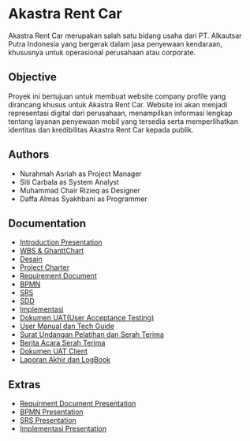 # Akastra Rent Car
Akastra Rent Car merupakan salah satu bidang usaha dari PT. Alkautsar Putra Indonesia yang bergerak dalam jasa penyewaan kendaraan, khususnya untuk operasional perusahaan atau corporate. 

## Objective
Proyek ini bertujuan untuk membuat website company profile yang dirancang khusus untuk Akastra Rent Car. Website ini akan menjadi representasi digital dari perusahaan, menampilkan informasi lengkap tentang layanan penyewaan mobil yang tersedia serta memperlihatkan identitas dan kredibilitas Akastra Rent Car kepada publik.

## Authors
- Nurahmah Asriah as Project Manager
- Siti Carbala as System Analyst
- Muhammad Chair Rizieq as Designer
- Daffa Almas Syakhbani as Programmer

## Documentation 
- [Introduction Presentation](https://www.canva.com/design/DAGTcOm4wNQ/1Kbp08aP172z0DJHKr5hew/edit?utm_content=DAGTcOm4wNQ&utm_campaign=designshare&utm_medium=link2&utm_source=sharebutton)
- [WBS & GhanttChart](https://docs.google.com/spreadsheets/d/1kqdSWWBbXk9HYxJZndC8U62nx2pZGZXFxUpIpduGSVg/edit?usp=drive_link)
- [Desain](https://www.figma.com/design/dOFt5spqdR087dqC0tB8sk/kelompok-5?node-id=0-1&t=89G6wrnIZ7hu0L2R-1)
- [Project Charter](https://docs.google.com/document/d/10eLmqHr_7fOLy-u_Fz5xZ7LV_oULq-Nn/edit?usp=drive_link&ouid=102902205753757122034&rtpof=true&sd=true)
- [Requirement Document](https://docs.google.com/document/d/1vWykRRQn-1_0ZJfPbXuUfWaemVGfLwLq/edit?usp=drive_link&ouid=102902205753757122034&rtpof=true&sd=true)
- [BPMN](https://drive.google.com/file/d/1B-ubc4HbFFwUQRfbIYlk5BrRyRbP-AgI/view?usp=sharing)
- [SRS](https://docs.google.com/document/d/1_lKLvzCtP0kGE-c8HDyc3yIF4HHAoxLH/edit?usp=drive_link&ouid=114534395349432176861&rtpof=true&sd=true)
- [SDD](https://docs.google.com/document/d/1M6_D4weXtsr_9VFK9ROsB4qBEaQuxHjI/edit?usp=drive_link&ouid=102902205753757122034&rtpof=true&sd=true)
- [Implementasi](https://docs.google.com/document/d/1mKiwFwD7xbmRGmAkyUCXiFwEP4oExRRI/edit?usp=drive_link&ouid=114534395349432176861&rtpof=true&sd=true)
- [Dokumen UAT(User Acceptance Testing)](https://docs.google.com/spreadsheets/d/1yRKuj90UcH0m6FzzGvZMZlpejXyZgfqO/edit?usp=drive_link&ouid=114534395349432176861&rtpof=true&sd=true)
- [User Manual dan Tech Guide](https://docs.google.com/document/d/1eW2iNdKjbCgjK4ou4lBJD4ZZCN8FpQ5v/edit?usp=drive_link&ouid=114534395349432176861&rtpof=true&sd=true)
- [Surat Undangan Pelatihan dan Serah Terima](https://docs.google.com/document/d/1EEQLmhUspkMWKlbi18aHMhvovT4xUPinkLiDigDapy8/edit?tab=t.0)
- [Berita Acara Serah Terima](https://docs.google.com/document/d/1B4vxNYSH8wAOmMzCc_Di7OxLSQXpi2SgHD8UK6276LU/edit?tab=t.0)
- [Dokumen UAT Client](https://docs.google.com/spreadsheets/d/1OGkPqQZ_zsXSMebAR153lVgizhpQ1G8L/edit?usp=drive_link&ouid=114534395349432176861&rtpof=true&sd=true)
- [Laporan Akhir dan LogBook](https://docs.google.com/document/d/1ga7cp_46cbrHxAef1Bi4eJUcbcjaDiNH/edit?usp=drive_link&ouid=114534395349432176861&rtpof=true&sd=true)

## Extras
- [Requirment Document Presentation](https://drive.google.com/file/d/13eQHnRbR-UFrHm6tCTRyrqf0FN3r432m/view?usp=drive_link)
- [BPMN Presentation](https://drive.google.com/file/d/15-SwzLbk6gkSYQX14bfccXV6fLfB5YFc/view?usp=drive_link)
- [SRS Presentation](https://drive.google.com/file/d/1BwW6VHDerw81GauA_TPlGXTmxlG6sMXC/view?usp=sharing)
- [Implementasi Presentation](https://drive.google.com/file/d/1AwoR1XmxvMd_EfSmkY3uo84gIs46W2uF/view?usp=drive_link)
